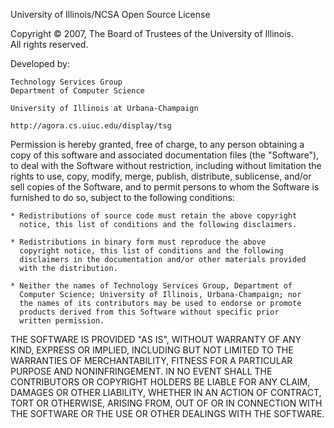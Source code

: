 University of Illinois/NCSA
Open Source License

Copyright © 2007, The Board of Trustees of the University of Illinois.  
All rights reserved.

Developed by:

    Technology Services Group
    Department of Computer Science

    University of Illinois at Urbana-Champaign

    http://agora.cs.uiuc.edu/display/tsg

Permission is hereby granted, free of charge, to any person obtaining
a copy of this software and associated documentation files (the
"Software"), to deal with the Software without restriction, including
without limitation the rights to use, copy, modify, merge, publish,
distribute, sublicense, and/or sell copies of the Software, and to
permit persons to whom the Software is furnished to do so, subject to
the following conditions:

    * Redistributions of source code must retain the above copyright
      notice, this list of conditions and the following disclaimers.

    * Redistributions in binary form must reproduce the above
      copyright notice, this list of conditions and the following
      disclaimers in the documentation and/or other materials provided
      with the distribution.

    * Neither the names of Technology Services Group, Department of
      Computer Science; University of Illinois, Urbana-Champaign; nor
      the names of its contributors may be used to endorse or promote
      products derived from this Software without specific prior
      written permission.

THE SOFTWARE IS PROVIDED "AS IS", WITHOUT WARRANTY OF ANY KIND,
EXPRESS OR IMPLIED, INCLUDING BUT NOT LIMITED TO THE WARRANTIES OF
MERCHANTABILITY, FITNESS FOR A PARTICULAR PURPOSE AND NONINFRINGEMENT.
IN NO EVENT SHALL THE CONTRIBUTORS OR COPYRIGHT HOLDERS BE LIABLE FOR
ANY CLAIM, DAMAGES OR OTHER LIABILITY, WHETHER IN AN ACTION OF
CONTRACT, TORT OR OTHERWISE, ARISING FROM, OUT OF OR IN CONNECTION
WITH THE SOFTWARE OR THE USE OR OTHER DEALINGS WITH THE SOFTWARE.